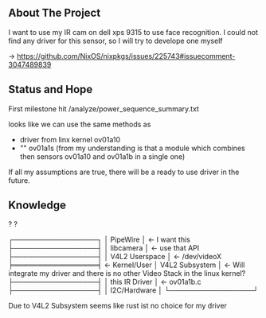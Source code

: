
<!-- ABOUT THE PROJECT -->
## About The Project

I want to use my IR cam on dell xps 9315 to use face recognition.
I could not find any driver for this sensor, so I will try to develope one myself

-> https://github.com/NixOS/nixpkgs/issues/225743#issuecomment-3047489839


## Status and Hope 
First milestone hit /analyze/power_sequence_summary.txt

looks like we can use the same methods as 
- driver from linx kernel ov01a10
- "" ov01a1s (from my understanding is that a module which combines then sensors ov01a10 and ov01a1b in a single one)

If all my assumptions are true, there will be a ready to use driver in the future.

## Knowledge
? ?

┌─────────────────┐
│    PipeWire     │  <- I want this 
├─────────────────┤
│    libcamera    │  <- use that API
├─────────────────┤
│  V4L2 Userspace │  <- /dev/videoX
╞═════════════════╡ ← Kernel/User 
│  V4L2 Subsystem │  <- Will integrate my driver and there is no other Video Stack in the linux kernel?
├─────────────────┤
│  this IR Driver │  <- ov01a1b.c
├─────────────────┤
│   I2C/Hardware  │
└─────────────────┘

Due to V4L2 Subsystem seems like rust ist no choice for my driver


